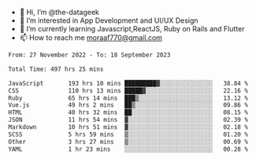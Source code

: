- 👋 Hi, I’m @the-datageek
- 👀 I’m interested in App Development and UI/UX Design
- 🌱 I’m currently learning Javascript,ReactJS, Ruby on Rails and Flutter
- 📫 How to reach me moraaf770@gmail.com

<!---
the-datageek/the-datageek is a ✨ special ✨ repository because its `README.md` (this file) appears on your GitHub profile.
You can click the Preview link to take a look at your changes.
--->
<!--START_SECTION:waka-->

```txt
From: 27 November 2022 - To: 18 September 2023

Total Time: 497 hrs 25 mins

JavaScript       193 hrs 10 mins █████████▓░░░░░░░░░░░░░░░   38.84 %
CSS              110 hrs 13 mins █████▓░░░░░░░░░░░░░░░░░░░   22.16 %
Ruby             65 hrs 14 mins  ███▒░░░░░░░░░░░░░░░░░░░░░   13.12 %
Vue.js           49 hrs 2 mins   ██▒░░░░░░░░░░░░░░░░░░░░░░   09.86 %
HTML             40 hrs 32 mins  ██░░░░░░░░░░░░░░░░░░░░░░░   08.15 %
JSON             11 hrs 54 mins  ▓░░░░░░░░░░░░░░░░░░░░░░░░   02.39 %
Markdown         10 hrs 51 mins  ▓░░░░░░░░░░░░░░░░░░░░░░░░   02.18 %
SCSS             5 hrs 59 mins   ▒░░░░░░░░░░░░░░░░░░░░░░░░   01.20 %
Other            3 hrs 27 mins   ▒░░░░░░░░░░░░░░░░░░░░░░░░   00.69 %
YAML             1 hr 23 mins    ░░░░░░░░░░░░░░░░░░░░░░░░░   00.28 %
```

<!--END_SECTION:waka-->
